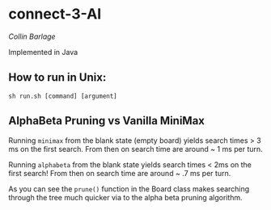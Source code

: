 # connect-3-AI

*Collin Barlage*

Implemented in Java

## How to run in Unix:

`sh run.sh [command] [argument]`

## AlphaBeta Pruning vs Vanilla MiniMax

Running `minimax` from the blank state (empty board) yields search times > 3 ms on the first search.
From then on search time are around ~ 1 ms per turn.

Running `alphabeta` from the blank state yields search times < 2ms on the first search!
From then on search time are around ~ .7 ms per turn.

As you can see the `prune()` function in the Board class makes searching through the tree much quicker via to the alpha beta pruning algorithm.

